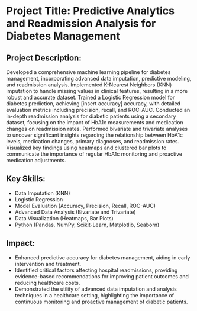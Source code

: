 # Project Title: Predictive Analytics and Readmission Analysis for Diabetes Management
## Project Description:

Developed a comprehensive machine learning pipeline for diabetes management, incorporating advanced data imputation, predictive modeling, and readmission analysis.
Implemented K-Nearest Neighbors (KNN) imputation to handle missing values in clinical features, resulting in a more robust and accurate dataset.
Trained a Logistic Regression model for diabetes prediction, achieving [insert accuracy] accuracy, with detailed evaluation metrics including precision, recall, and ROC-AUC.
Conducted an in-depth readmission analysis for diabetic patients using a secondary dataset, focusing on the impact of HbA1c measurements and medication changes on readmission rates.
Performed bivariate and trivariate analyses to uncover significant insights regarding the relationship between HbA1c levels, medication changes, primary diagnoses, and readmission rates.
Visualized key findings using heatmaps and clustered bar plots to communicate the importance of regular HbA1c monitoring and proactive medication adjustments.
## Key Skills:

- Data Imputation (KNN)
- Logistic Regression
- Model Evaluation (Accuracy, Precision, Recall, ROC-AUC)
- Advanced Data Analysis (Bivariate and Trivariate)
- Data Visualization (Heatmaps, Bar Plots)
- Python (Pandas, NumPy, Scikit-Learn, Matplotlib, Seaborn)
## Impact:

- Enhanced predictive accuracy for diabetes management, aiding in early intervention and treatment.
- Identified critical factors affecting hospital readmissions, providing evidence-based recommendations for improving patient outcomes and reducing healthcare costs.
- Demonstrated the utility of advanced data imputation and analysis techniques in a healthcare setting, highlighting the importance of continuous monitoring and proactive management of diabetic patients.
